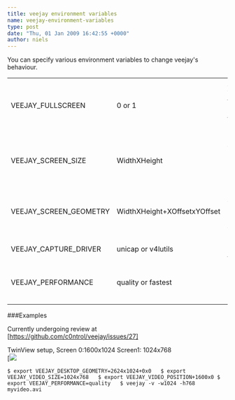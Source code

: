 ```yaml
---
title: veejay environment variables
name: veejay-environment-variables
type: post
date: "Thu, 01 Jan 2009 16:42:55 +0000"
author: niels
---
```

You can specify various environment variables to change veejay's behaviour.  


<table><tr><td>VEEJAY_FULLSCREEN</td><td>0 or 1</td><td>Always starts veejay in fullscreen mode (usefull for installation mode)</td></tr><tr><td>VEEJAY_SCREEN_SIZE</td><td>WidthXHeight</td><td>Size of the video window in Twinview/One BigDesktop mode</td></tr><tr><td>VEEJAY_SCREEN_GEOMETRY</td><td>WidthXHeight+XOffsetxYOffset</td><td>Geometry of your desktop and X/Y offset for video window</td></tr><tr><td>VEEJAY_CAPTURE_DRIVER</td><td>unicap or v4lutils</td><td>Specifies capture driver to use</td></tr><tr><td>VEEJAY_PERFORMANCE</td><td>quality or fastest</td><td>Choose between quality or speed</td></tr><tr><td></td></tr></table>  


###Examples  

Currently undergoing review at [https://github.com/c0ntrol/veejay/issues/27]

TwinView setup, Screen 0:1600x1024 Screen1: 1024x768  
[![](/uploads/2009/01/ms.jpg)  

`$ export VEEJAY_DESKTOP_GEOMETRY=2624x1024+0x0  
$ export VEEJAY_VIDEO_SIZE=1024x768  
$ export VEEJAY_VIDEO_POSITION+1600x0
$ export VEEJAY_PERFORMANCE=quality  
$ veejay -v -w1024 -h768 myvideo.avi  
`
